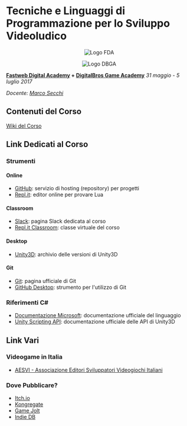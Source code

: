 # Tecniche e Linguaggi di Programmazione per lo Sviluppo Videoludico

<p align="center">
<img src="https://github.com/marcosecchi/fda-2017-gamedev-intermediate/blob/master/extras/logofwda.png" alt="Logo FDA" /><br />
</p>
<p align="center">
<img src="https://github.com/marcosecchi/fda-2017-gamedev-intermediate/blob/master/extras/logodbga.png" alt="Logo DBGA" />
</p>

**[Fastweb Digital Academy](https://www.fastwebdigital.academy/) + [DigitalBros Game Academy](http://www.dbgameacademy.it/)**
*31 maggio - 5 luglio 2017*

*Docente: [Marco Secchi](http://marcosecchi.it)*

## Contenuti del Corso

[Wiki del Corso](https://github.com/marcosecchi/fda-2017-gamedev-intermediate/wiki)

## Link Dedicati al Corso

### Strumenti

#### Online

* [GitHub](https://www.github.com/): servizio di hosting (repository) per progetti
* [Repl.it](https://repl.it/languages/lua): editor online per provare Lua

#### Classroom
* [Slack](https://fda-2017-intermediate.slack.com): pagina Slack dedicata al corso
* [Repl.it Classroom](https://repl.it/teacher/classrooms/21203): classe virtuale del corso

#### Desktop

* [Unity3D](https://unity3d.com/get-unity/download/archive): archivio delle versioni di Unity3D

#### Git

* [Git](https://git-scm.com/): pagina ufficiale di Git
* [GitHub Desktop](https://desktop.github.com/): strumento per l'utilizzo di Git

### Riferimenti C#

* [Documentazione Microsoft](https://docs.microsoft.com/it-it/dotnet/csharp/language-reference/index): documentazione ufficiale del linguaggio
* [Unity Scripting API](https://docs.unity3d.com/ScriptReference/): documentazione ufficiale delle API di Unity3D

## Link Vari

### Videogame in Italia

* [AESVI - Associazione Editori Sviluppatori Videogiochi Italiani](http://aesvi.it/)

### Dove Pubblicare?

* [Itch.io](https://itch.io/)
* [Kongregate](http://www.kongregate.com/)
* [Game Jolt](http://gamejolt.com/)
* [Indie DB](http://www.indiedb.com/)
